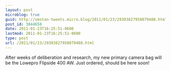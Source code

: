 ```yaml
---
layout: post
microblog: true
guid: http://vmstan-tweets.micro.blog/2011/01/23/29303827958079488.html
post_id: 3044658
date: 2011-01-23T16:25:51-0600
lastmod: 2011-01-23T16:25:51-0600
type: post
url: /2011/01/23/29303827958079488.html
---
```

After weeks of deliberation and research, my new primary camera bag will be the Lowepro Flipside 400 AW. Just ordered, should be here soon!
